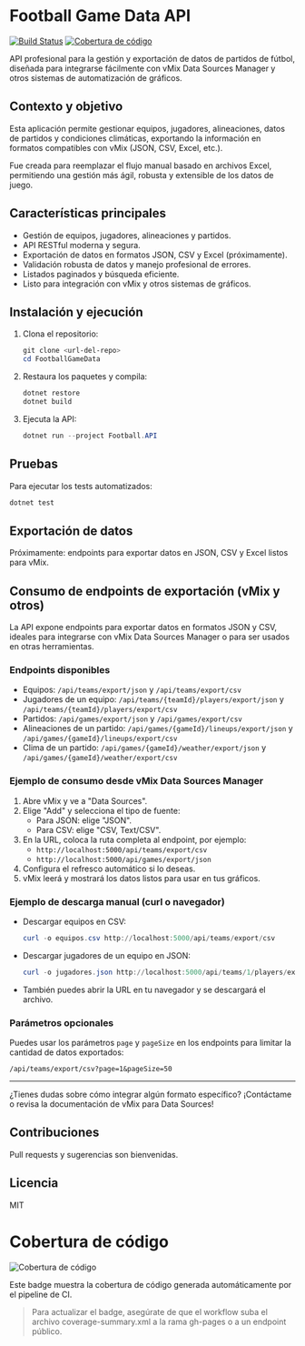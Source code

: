 # Football Game Data API

[![Build Status](https://github.com/Ronald2/FootballGameData/actions/workflows/dotnet-ci.yml/badge.svg)](https://github.com/Ronald2/FootballGameData/actions)
[![Cobertura de código](https://img.shields.io/badge/dynamic/xml?color=brightgreen&label=coverage&query=//coverage/line-rate&url=https://raw.githubusercontent.com/Ronald2/FootballGameData/gh-pages/coverage-summary.xml)](https://github.com/Ronald2/FootballGameData/tree/gh-pages)

API profesional para la gestión y exportación de datos de partidos de fútbol, diseñada para integrarse fácilmente con vMix Data Sources Manager y otros sistemas de automatización de gráficos.

## Contexto y objetivo
Esta aplicación permite gestionar equipos, jugadores, alineaciones, datos de partidos y condiciones climáticas, exportando la información en formatos compatibles con vMix (JSON, CSV, Excel, etc.).

Fue creada para reemplazar el flujo manual basado en archivos Excel, permitiendo una gestión más ágil, robusta y extensible de los datos de juego.

## Características principales
- Gestión de equipos, jugadores, alineaciones y partidos.
- API RESTful moderna y segura.
- Exportación de datos en formatos JSON, CSV y Excel (próximamente).
- Validación robusta de datos y manejo profesional de errores.
- Listados paginados y búsqueda eficiente.
- Listo para integración con vMix y otros sistemas de gráficos.

## Instalación y ejecución
1. Clona el repositorio:
   ```powershell
   git clone <url-del-repo>
   cd FootballGameData
   ```
2. Restaura los paquetes y compila:
   ```powershell
   dotnet restore
   dotnet build
   ```
3. Ejecuta la API:
   ```powershell
   dotnet run --project Football.API
   ```

## Pruebas
Para ejecutar los tests automatizados:
```powershell
dotnet test
```

## Exportación de datos
Próximamente: endpoints para exportar datos en JSON, CSV y Excel listos para vMix.

## Consumo de endpoints de exportación (vMix y otros)

La API expone endpoints para exportar datos en formatos JSON y CSV, ideales para integrarse con vMix Data Sources Manager o para ser usados en otras herramientas.

### Endpoints disponibles

- Equipos: `/api/teams/export/json` y `/api/teams/export/csv`
- Jugadores de un equipo: `/api/teams/{teamId}/players/export/json` y `/api/teams/{teamId}/players/export/csv`
- Partidos: `/api/games/export/json` y `/api/games/export/csv`
- Alineaciones de un partido: `/api/games/{gameId}/lineups/export/json` y `/api/games/{gameId}/lineups/export/csv`
- Clima de un partido: `/api/games/{gameId}/weather/export/json` y `/api/games/{gameId}/weather/export/csv`

### Ejemplo de consumo desde vMix Data Sources Manager

1. Abre vMix y ve a "Data Sources".
2. Elige "Add" y selecciona el tipo de fuente:
   - Para JSON: elige "JSON".
   - Para CSV: elige "CSV, Text/CSV".
3. En la URL, coloca la ruta completa al endpoint, por ejemplo:
   - `http://localhost:5000/api/teams/export/csv`
   - `http://localhost:5000/api/games/export/json`
4. Configura el refresco automático si lo deseas.
5. vMix leerá y mostrará los datos listos para usar en tus gráficos.

### Ejemplo de descarga manual (curl o navegador)

- Descargar equipos en CSV:
  ```powershell
  curl -o equipos.csv http://localhost:5000/api/teams/export/csv
  ```
- Descargar jugadores de un equipo en JSON:
  ```powershell
  curl -o jugadores.json http://localhost:5000/api/teams/1/players/export/json
  ```
- También puedes abrir la URL en tu navegador y se descargará el archivo.

### Parámetros opcionales

Puedes usar los parámetros `page` y `pageSize` en los endpoints para limitar la cantidad de datos exportados:

```
/api/teams/export/csv?page=1&pageSize=50
```

---

¿Tienes dudas sobre cómo integrar algún formato específico? ¡Contáctame o revisa la documentación de vMix para Data Sources!

## Contribuciones
Pull requests y sugerencias son bienvenidas.

## Licencia
MIT

# Cobertura de código

![Cobertura de código](https://img.shields.io/badge/dynamic/xml?color=brightgreen&label=coverage&query=//coverage/line-rate&url=https://raw.githubusercontent.com/Ronald2/FootballGameData/gh-pages/coverage-summary.xml)

Este badge muestra la cobertura de código generada automáticamente por el pipeline de CI.

> Para actualizar el badge, asegúrate de que el workflow suba el archivo coverage-summary.xml a la rama gh-pages o a un endpoint público.

